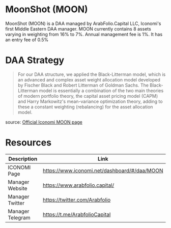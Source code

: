 # MoonShot (MOON)
MoonShot (MOON) is a DAA managed by ArabFolio.Capital LLC, Iconomi's first Middle Eastern DAA manager. MOON currently contains 8 assets varying in weighting from 16% to 7%. Annual management fee is 1%. It has an entry fee of 0.5%

# DAA Strategy
> For our DAA structure, we applied the Black-Litterman model, which is an advanced and complex asset weight allocation model developed by Fischer Black and Robert Litterman of Goldman Sachs. The Black-Litterman model is essentially a combination of the two main theories of modern portfolio theory, the capital asset pricing model (CAPM) and Harry Markowitz's mean-variance optimization theory, adding to these a constant weighting (rebalancing) for the asset allocation model. 

source: [Official Iconomi MOON page](https://www.iconomi.net/dashboard/#/daa/MOON)


# Resources
Description | Link
---|---
ICONOMI Page | https://www.iconomi.net/dashboard/#/daa/MOON
Manager Website | https://www.arabfolio.capital/
Manager Twitter | https://twitter.com/Arabfolio
Manager Telegram | https://t.me/ArabfolioCapital
